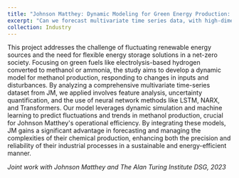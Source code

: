 ```yaml
---
title: "Johnson Matthey: Dynamic Modeling for Green Energy Production: Paving the Way to a Net-Zero Future"
excerpt: "Can we forecast multivariate time series data, with high-dimensional predictors and outcomes simultaneously? <img src="https://raw.githubusercontent.com/skylerxx/academicpages/master/images/JM_NARX.png">"
collection: Industry
---
```


This project addresses the challenge of fluctuating renewable energy sources and the need for flexible energy storage solutions in a net-zero society. Focusing on green fuels like electrolysis-based hydrogen converted to methanol or ammonia, the study aims to develop a dynamic model for methanol production, responding to changes in inputs and disturbances. By analyzing a comprehensive multivariate time-series dataset from JM, we applied involves feature analysis, uncertainty quantification, and the use of neural network methods like LSTM, NARX, and Transformers. Our model leverages dynamic simulation and machine learning to predict fluctuations and trends in methanol production, crucial for Johnson Matthey's operational efficiency. By integrating these models, JM gains a significant advantage in forecasting and managing the complexities of their chemical production, enhancing both the precision and reliability of their industrial processes in a sustainable and energy-efficient manner.

*Joint work with Johnson Matthey and The Alan Turing Institute DSG, 2023*
